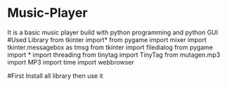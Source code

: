 # Music-Player
It is a basic music player build with python programming and python GUI
#Used Library
from tkinter import*
from pygame import mixer
import tkinter.messagebox as tmsg
from tkinter import filedialog
from pygame import *
import threading
from tinytag import TinyTag
from mutagen.mp3 import MP3
import time
import webbrowser

#First Install all library then use it 
